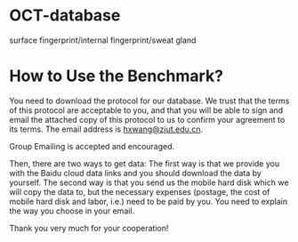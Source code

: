 # OCT-database
surface fingerprint/internal fingerprint/sweat gland

# How to Use the Benchmark?
You need to download the protocol for our database. We trust that the terms of this protocol are acceptable to you, and that you will be able to sign and email the attached copy of this protocol to us to confirm your agreement to its terms. The email address is hxwang@zjut.edu.cn.

Group Emailing is accepted and encouraged.

Then, there are two ways to get data:
The first way is that we provide you with the Baidu cloud data links and you should download the data by yourself.
The second way is that  you send us the mobile hard disk which we will copy the data to, but the necessary expenses (postage, the cost of mobile hard disk and labor, i.e.) need to be paid by you.
You need to explain the way you choose in your email.

Thank you very much for your cooperation!

